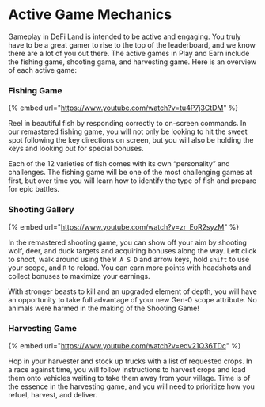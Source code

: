 # Active Game Mechanics

Gameplay in DeFi Land is intended to be active and engaging. You truly have to be a great gamer to rise to the top of the leaderboard, and we know there are a lot of you out there. The active games in Play and Earn include the fishing game, shooting game, and harvesting game. Here is an overview of each active game:

### Fishing Game

{% embed url="https://www.youtube.com/watch?v=tu4P7j3CtDM" %}

Reel in beautiful fish by responding correctly to on-screen commands. In our remastered fishing game, you will not only be looking to hit the sweet spot following the key directions on screen, but you will also be holding the keys and looking out for special bonuses.&#x20;

Each of the 12 varieties of fish comes with its own “personality” and challenges. The fishing game will be one of the most challenging games at first, but over time you will learn how to identify the type of fish and prepare for epic battles.

### Shooting Gallery

{% embed url="https://www.youtube.com/watch?v=zr_EoR2syzM" %}

In the remastered shooting game, you can show off your aim by shooting wolf, deer, and duck targets and acquiring bonuses along the way. Left click to shoot, walk around using the `W A S D` and arrow keys, hold `shift` to use your scope, and `R` to reload. You can earn more points with headshots and collect bonuses to maximize your earnings.&#x20;

With stronger beasts to kill and an upgraded element of depth, you will have an opportunity to take full advantage of your new Gen-0 scope attribute. No animals were harmed in the making of the Shooting Game!

### Harvesting Game

{% embed url="https://www.youtube.com/watch?v=edv21Q36TDc" %}

Hop in your harvester and stock up trucks with a list of requested crops. In a race against time, you will follow instructions to harvest crops and load them onto vehicles waiting to take them away from your village. Time is of the essence in the harvesting game, and you will need to prioritize how you refuel, harvest, and deliver.
